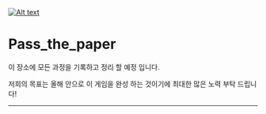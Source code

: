 [![Alt text](파일경로 "배경이미")](https://github.com/myamya-60/Passthepaper.github.io/issues/1#issue-1696251053)

# Pass_the_paper

이 장소에 모든 과정을 기록하고 정리 할 예정 입니다.

저희의 목표는 올해 안으로 이 게임을 완성 하는 것이기에 최대한 많은 노력 부탁 드립니다!

-----------------------------------------------
